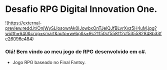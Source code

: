 # Desafio RPG Digital Innovation One.

!(https://external-preview.redd.it/OnjWySLIosowrAk0IJowbxOnTJelQJfBLvrXvz5H4uM.jpg?width=640&crop=smart&auto=webp&s=9c21150cf5581f2cf535582848b33fe26096c484)

### Olá! Bem vindo ao meu jogo de RPG desenvolvido em c#.

- Jogo RPG baseado no Final Fantsy.
